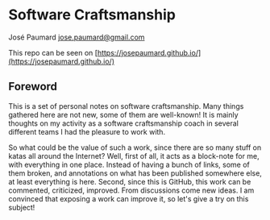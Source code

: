 # Software Craftsmanship
José Paumard <jose.paumard@gmail.com>

This repo can be seen on [https://josepaumard.github.io/](https://josepaumard.github.io/)

## Foreword

This is a set of personal notes on software craftsmanship. Many things gathered here are not new, some of them are well-known! It is mainly thoughts on my activity as a software craftsmanship coach in several different teams I had the pleasure to work with.

So what could be the value of such a work, since there are so many stuff on katas all around the Internet? Well, first of all, it acts as a block-note for me, with everything in one place. Instead of having a bunch of links, some of them broken, and annotations on what has been published somewhere else, at least everything is here. Second, since this is GitHub, this work can be commented, criticized, improved. From discussions come new ideas. I am convinced that exposing a work can improve it, so let's give a try on this subject!